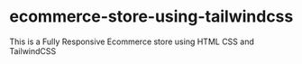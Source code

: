 # ecommerce-store-using-tailwindcss
This is a Fully Responsive Ecommerce store using HTML CSS and TailwindCSS

